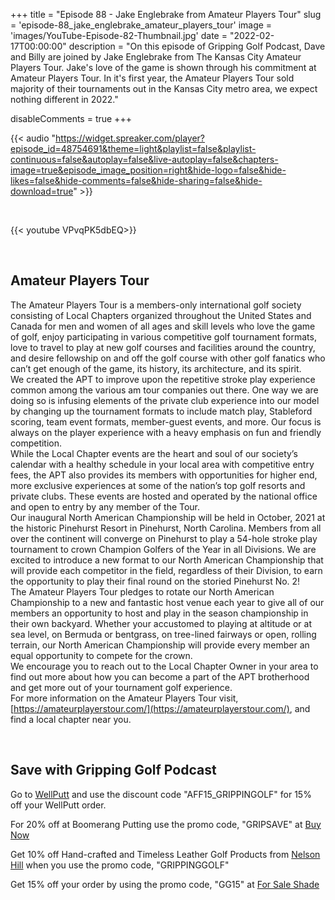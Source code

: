 +++
title = "Episode 88 - Jake Englebrake from Amateur Players Tour"
slug = 'episode-88_jake_englebrake_amateur_players_tour'
image = 'images/YouTube-Episode-82-Thumbnail.jpg'
date = "2022-02-17T00:00:00"
description = "On this episode of Gripping Golf Podcast, Dave and Billy are joined by Jake Englebrake from The Kansas City Amateur Players Tour. Jake's love of the game is shown through his commitment at Amateur Players Tour. In it's first year, the Amateur Players Tour sold majority of their tournaments out in the Kansas City metro area, we expect nothing different in 2022."

disableComments = true
+++

{{< audio "https://widget.spreaker.com/player?episode_id=48754691&theme=light&playlist=false&playlist-continuous=false&autoplay=false&live-autoplay=false&chapters-image=true&episode_image_position=right&hide-logo=false&hide-likes=false&hide-comments=false&hide-sharing=false&hide-download=true" >}}

</br>

{{< youtube VPvqPK5dbEQ>}}

</br>


## Amateur Players Tour

The Amateur Players Tour is a members-only international golf society consisting of Local Chapters organized throughout the United States and Canada for men and women of all ages and skill levels who love the game of golf, enjoy participating in various competitive golf tournament formats, love to travel to play at new golf courses and facilities around the country, and desire fellowship on and off the golf course with other golf fanatics who can’t get enough of the game, its history, its architecture, and its spirit.
</br>
We created the APT to improve upon the repetitive stroke play experience common among the various am tour companies out there.  One way we are doing so is infusing elements of the private club experience into our model by changing up the tournament formats to include match play, Stableford scoring, team event formats, member-guest events, and more.  Our focus is always on the player experience with a heavy emphasis on fun and friendly competition.
</br>
While the Local Chapter events are the heart and soul of our society’s calendar with a healthy schedule in your local area with competitive entry fees, the APT also provides its members with opportunities for higher end, more exclusive experiences at some of the nation’s top golf resorts and private clubs.  These events are hosted and operated by the national office and open to entry by any member of the Tour.
</br>
Our inaugural North American Championship will be held in October, 2021 at the historic Pinehurst Resort in Pinehurst, North Carolina.  Members from all over the continent will converge on Pinehurst to play a 54-hole stroke play tournament to crown Champion Golfers of the Year in all Divisions.  We are excited to introduce a new format to our North American Championship that will provide each competitor in the field, regardless of their Division, to earn the opportunity to play their final round on the storied Pinehurst No. 2!
</br>
The Amateur Players Tour pledges to rotate our North American Championship to a new and fantastic host venue each year to give all of our members an opportunity to host and play in the season championship in their own backyard.  Whether your accustomed to playing at altitude or at sea level, on Bermuda or bentgrass, on tree-lined fairways or open, rolling terrain, our North American Championship will provide every member an equal opportunity to compete for the crown.
</br>
We encourage you to reach out to the Local Chapter Owner in your area to find out more about how you can become a part of the APT brotherhood and get more out of your tournament golf experience.
</br>
For more information on the Amateur Players Tour visit, [https://amateurplayerstour.com/](https://amateurplayerstour.com/), and find a local chapter near you.

</br>

## Save with Gripping Golf Podcast

Go to [WellPutt](https://us.wellputt.com/en/) and use the discount code "AFF15_GRIPPINGOLF" for 15% off your WellPutt order.

For 20% off at Boomerang Putting use the promo code, "GRIPSAVE" at [Buy Now](https://www.boomerangputting.com/)

Get 10% off Hand-crafted and Timeless Leather Golf Products from [Nelson Hill](https://www.nelsonhill.co/) when you use the promo code, "GRIPPINGGOLF"

Get 15% off your order by using the promo code, "GG15" at [For Sale Shade](https://forsaleshade.com/)
